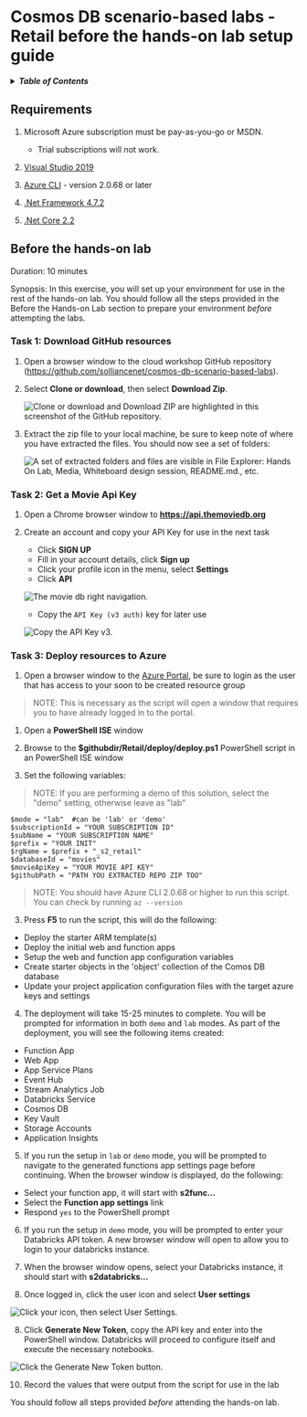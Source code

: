 # Cosmos DB scenario-based labs - Retail before the hands-on lab setup guide

<details>
<summary><strong><em>Table of Contents</em></strong></summary>
<!-- TOC -->

- [Cosmos DB scenario-based labs - Retail before the hands-on lab setup guide](#cosmos-db-scenario-based-labs---retail-before-the-hands-on-lab-setup-guide)
  - [Requirements](#requirements)
  - [Before the hands-on lab](#before-the-hands-on-lab)
    - [Task 1: Download GitHub resources](#task-1-download-github-resources)
    - [Task 2: Get a Movie Api Key](#task-2-get-a-movie-api-key)
    - [Task 3: Deploy resources to Azure](#task-3-deploy-resources-to-azure)

<!-- /TOC -->
</details>

## Requirements

1.  Microsoft Azure subscription must be pay-as-you-go or MSDN.

    - Trial subscriptions will not work.

1.  [Visual Studio 2019](https://visualstudio.microsoft.com/downloads/)

1.  [Azure CLI](https://docs.microsoft.com/en-us/cli/azure/install-azure-cli?view=azure-cli-latest) - version 2.0.68 or later

1.  [.Net Framework 4.7.2](https://dotnet.microsoft.com/download/visual-studio-sdks)

1.  [.Net Core 2.2](https://dotnet.microsoft.com/download/visual-studio-sdks)

## Before the hands-on lab

Duration: 10 minutes

Synopsis: In this exercise, you will set up your environment for use in the rest of the hands-on lab. You should follow all the steps provided in the Before the Hands-on Lab section to prepare your environment _before_ attempting the labs.

### Task 1: Download GitHub resources

1.  Open a browser window to the cloud workshop GitHub repository (<https://github.com/solliancenet/cosmos-db-scenario-based-labs>).

1.  Select **Clone or download**, then select **Download Zip**.

    ![Clone or download and Download ZIP are highlighted in this screenshot of the  GitHub repository.](./media/beforehol-image1.png 'Download the zip file')

1.  Extract the zip file to your local machine, be sure to keep note of where you have extracted the files. You should now see a set of folders:

    ![A set of extracted folders and files are visible in File Explorer: Hands On Lab, Media, Whiteboard design session, README.md., etc.](./media/beforehol-image2.png 'Extract the zip file')

### Task 2: Get a Movie Api Key

1.  Open a Chrome browser window to **https://api.themoviedb.org**

1.  Create an account and copy your API Key for use in the next task

    - Click **SIGN UP**
    - Fill in your account details, click **Sign up**
    - Click your profile icon in the menu, select **Settings**
    - Click **API**

    ![The movie db right navigation.](./media/xx_MovieKey_01.png 'API Link')

    - Copy the `API Key (v3 auth)` key for later use

    ![Copy the API Key v3.](./media/xx_MovieKey_02.png 'Copy the API Key v3')

### Task 3: Deploy resources to Azure

1.  Open a browser window to the [Azure Portal](https://portal.azure.com), be sure to login as the user that has access to your soon to be created resource group

> NOTE: This is necessary as the script will open a window that requires you to have already logged in to the portal.

1.  Open a **PowerShell ISE** window

1.  Browse to the **\$githubdir/Retail/deploy/deploy.ps1** PowerShell script in an PowerShell ISE window

1.  Set the following variables:

> NOTE: If you are performing a demo of this solution, select the "demo" setting, otherwise leave as "lab"

```PoweShell
$mode = "lab"  #can be 'lab' or 'demo'
$subscriptionId = "YOUR SUBSCRIPTION ID"
$subName = "YOUR SUBSCRIPTION NAME"
$prefix = "YOUR INIT"
$rgName = $prefix + "_s2_retail"
$databaseId = "movies"
$movieApiKey = "YOUR MOVIE API KEY"
$githubPath = "PATH YOU EXTRACTED REPO ZIP TOO"
```

> NOTE: You should have Azure CLI 2.0.68 or higher to run this script. You can check by running `az --version`

3.  Press **F5** to run the script, this will do the following:

- Deploy the starter ARM template(s)
- Deploy the initial web and function apps
- Setup the web and function app configuration variables
- Create starter objects in the 'object' collection of the Comos DB database
- Update your project application configuration files with the target azure keys and settings

4.  The deployment will take 15-25 minutes to complete. You will be prompted for information in both `demo` and `lab` modes. As part of the deployment, you will see the following items created:

- Function App
- Web App
- App Service Plans
- Event Hub
- Stream Analytics Job
- Databricks Service
- Cosmos DB
- Key Vault
- Storage Accounts
- Application Insights

5.  If you run the setup in `lab` or `demo` mode, you will be prompted to navigate to the generated functions app settings page before continuing. When the browser window is displayed, do the following:

- Select your function app, it will start with **s2func...**
- Select the **Function app settings** link
- Respond `yes` to the PowerShell prompt

6.  If you run the setup in `demo` mode, you will be prompted to enter your Databricks API token. A new browser window will open to allow you to login to your databricks instance.

7.  When the browser window opens, select your Databricks instance, it should start with **s2databricks...**

8.  Once logged in, click the user icon and select **User settings**

![Click your icon, then select User Settings.](./media/xx_DatabricksKey_01.png 'User Settings link')

8.  Click **Generate New Token**, copy the API key and enter into the PowerShell window. Databricks will proceed to configure itself and execute the necessary notebooks.

![Click the Generate New Token button.](./media/xx_DatabricksKey_02.png 'Generate a Token')

10. Record the values that were output from the script for use in the lab

You should follow all steps provided _before_ attending the hands-on lab.
